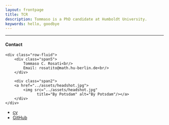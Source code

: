 ```yaml
---
layout: frontpage
title: TCR
description: Tommaso is a PhD candidate at Humboldt University. 
keywords: hello, goodbye
---
```


<!--[curriculum vitae ![CV as pdf]({{ BASE_PATH }}/pages/icons16/pdf-icon.png)]({{ BASE_PATH }}/assets/CV.pdf)<br/>-->

---


<div class="container">
<h4><a name="contact"></a>Contact</h4>

    <div class="row-fluid">
        <div class="span5">
            Tommaso C. Rosati<br/>
            Email: rosatito@math.hu-berlin.de<br/>
        </div>

        <div class="span2">
        <a href="../assets/headshot.jpg">
            <img src="../assets/headshot.jpg"
                  title="By Potsdam" alt="By Potsdam"/></a>
        </div>
    </div>
</div>

<div class="navbar">
  <div class="navbar-inner">
      <ul class="nav">
          <li><a href="{{ BASE_PATH }}/assets/CV.pdf">cv</a></li>
          <li><a href="https://github.com/T-Cornelis">GitHub</a></li>
      </ul>
  </div>
</div>
